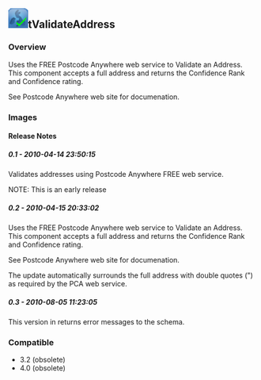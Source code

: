 ## <img src='./logo.jpg' width='40' height='40'>tValidateAddress

### Overview
Uses the FREE Postcode Anywhere web service to Validate an Address. This component accepts a full address and returns the Confidence Rank and Confidence rating.

See Postcode Anywhere web site for documenation.
### Images




#### Release Notes

##### 0.1 - 2010-04-14 23:50:15
Validates addresses using Postcode Anywhere FREE web service.

NOTE: This is an early release
##### 0.2 - 2010-04-15 20:33:02
Uses the FREE Postcode Anywhere web service to Validate an Address. This component accepts a full address and returns the Confidence Rank and Confidence rating.

See Postcode Anywhere web site for documenation.

The update automatically surrounds the full address with double quotes (") as required by the PCA web service.
##### 0.3 - 2010-08-05 11:23:05
This version in returns error messages to the schema.
### Compatible
 -  3.2 (obsolete)
 -   4.0 (obsolete)